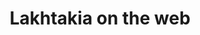 ---
layout: post
title: "Lakhtakia on the web"
permalink: /index.html
description: "Data Scientist turned Product Manager"
tags: [ml, data, about, princeton, stanford, society]
image:
  feature: typewriter.jpg
---